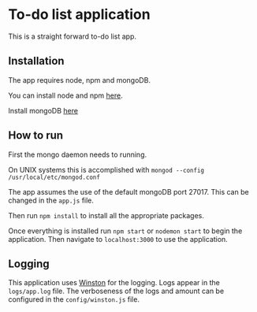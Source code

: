 # To-do list application

This is a straight forward to-do list app.

## Installation

The app requires node, npm and mongoDB.

You can install node and npm [here](https://www.npmjs.com/get-npm).

Install mongoDB [here](https://docs.mongodb.com/manual/installation/)

## How to run

First the mongo daemon needs to running.

On UNIX systems this is accomplished with `mongod --config /usr/local/etc/mongod.conf`

The app assumes the use of the default mongoDB port 27017. This can be changed in the `app.js` file.

Then run `npm install` to install all the appropriate packages.

Once everything is installed run `npm start` or `nodemon start` to begin the application. Then navigate to `localhost:3000` to use the application.

## Logging

This application uses [Winston](https://github.com/winstonjs/winston) for the logging. Logs appear in the `logs/app.log` file. The verboseness of the logs and amount can be configured in the `config/winston.js` file.
